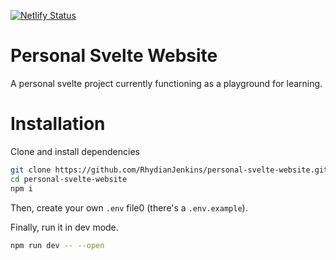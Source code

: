 [![Netlify Status](https://api.netlify.com/api/v1/badges/31bc4a49-9e02-410c-b7f4-c3897539c892/deploy-status)](https://app.netlify.com/sites/rhydianjenkins/deploys)

# Personal Svelte Website

A personal svelte project currently functioning as a playground for learning.

# Installation

Clone and install dependencies

```bash
git clone https://github.com/RhydianJenkins/personal-svelte-website.git
cd personal-svelte-website
npm i
```
Then, create your own `.env` file0 (there's a `.env.example`).

Finally, run it in dev mode.

```bash
npm run dev -- --open
```